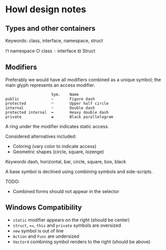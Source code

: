 # Howl design notes

## Types and other containers

Keywords: class, interface, namespace, struct

⊓ namespace
○ class
◌ interface
⊟ Struct

## Modifiers

Preferably we would have all modifiers combined as a unique symbol; the main glyph represents an access modifier.

```                 
                    Sym.    Name
public              ‒       Figure dash
protected           ◠       Upper half circle
internal            ╌       Double dash
protected internal  ╍       Heavy double dash
private             ▰       Black parallelogram
```

A ring under the modifier indicates static access.


Considered alternatives included:
- Coloring (vary color to indicate access)
- Geometric shapes (circle, square, lozenge)

*Keywords*
dash, horizontal, bar, circle, square, box, black

A base symbol is declined using combining symbols and side-scripts.

TODO:
- Combined forms should not appear in the selector

## Windows Compatibility

- `static` modifier appears on the right (should be center)
- `struct`, `==`, `this` and `private` symbols are oversized
- `new` symbol is out of line
- `Action` and `Func` are undersized
- `Vector4` combining symbol renders to the right (should be above)
